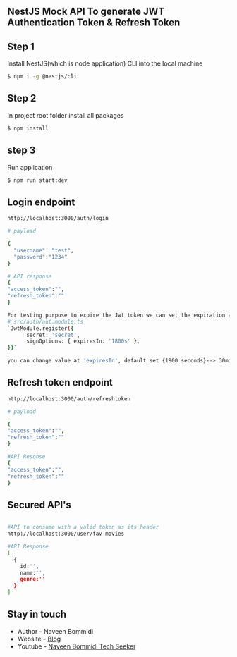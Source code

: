 ## NestJS Mock API To generate JWT Authentication Token & Refresh Token

## Step 1
Install NestJS(which is node application) CLI into the local machine

```bash
$ npm i -g @nestjs/cli

```

## Step 2
In project root folder install all packages

```bash
$ npm install
```

## step 3
Run application

```bash
$ npm run start:dev
```

## Login endpoint
```bash
http://localhost:3000/auth/login

# payload

{
  "username": "test",
  "password":"1234"
}

# API response
{
"access_token":"",
"refresh_token":""
}

For testing purpose to expire the Jwt token we can set the expiration at
# src/auth/aut.module.ts
`JwtModule.register({
      secret: 'secret',
      signOptions: { expiresIn: '1800s' },
})`

you can change value at 'expiresIn', default set {1800 seconds}--> 30mins

```

## Refresh token endpoint
```bash
http://localhost:3000/auth/refreshtoken

# payload

{
"access_token":"",
"refresh_token":""
}

#API Resonse
{
"access_token":"",
"refresh_token":""
}

```

## Secured API's
```bash

#API to consume with a valid token as its header
http://localhost:3000/user/fav-movies

#API Response
[
  {
    id:'',
    name:'',
    genre:''
  }
]

```


## Stay in touch

- Author - Naveen Bommidi
- Website - [Blog](https://learmoreseekmore.com/)
- Youtube  - [Naveen Bommidi Tech Seeker](https://www.youtube.com/c/NaveenTechSeeker)

